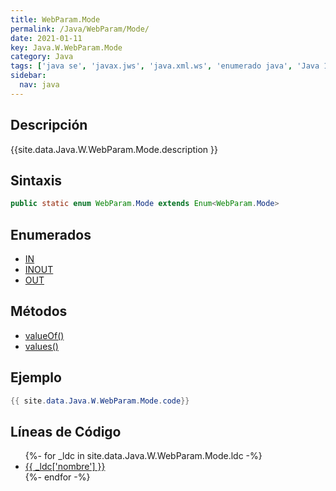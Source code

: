```yaml
---
title: WebParam.Mode
permalink: /Java/WebParam/Mode/
date: 2021-01-11
key: Java.W.WebParam.Mode
category: Java
tags: ['java se', 'javax.jws', 'java.xml.ws', 'enumerado java', 'Java 1.0']
sidebar: 
  nav: java
---
```


## Descripción
{{site.data.Java.W.WebParam.Mode.description }}

## Sintaxis
~~~java
public static enum WebParam.Mode extends Enum<WebParam.Mode>
~~~

## Enumerados
* [IN](/Java/WebParam/Mode/IN)
* [INOUT](/Java/WebParam/Mode/INOUT)
* [OUT](/Java/WebParam/Mode/OUT)

## Métodos
* [valueOf()](/Java/WebParam/Mode/valueOf)
* [values()](/Java/WebParam/Mode/values)

## Ejemplo
~~~java
{{ site.data.Java.W.WebParam.Mode.code}}
~~~

## Líneas de Código
<ul>
{%- for _ldc in site.data.Java.W.WebParam.Mode.ldc -%}
   <li>
       <a href="{{_ldc['url'] }}">{{ _ldc['nombre'] }}</a>
   </li>
{%- endfor -%}
</ul>
